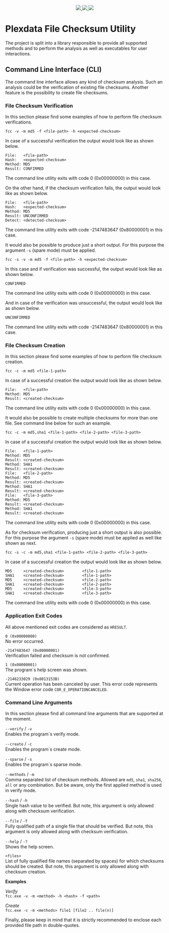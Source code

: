 <p align="center">
  <a href="https://github.com/akesseler/Plexdata.FileChecksum/blob/master/LICENSE.md" alt="license">
    <img src="https://img.shields.io/github/license/akesseler/Plexdata.FileChecksum.svg" />
  </a>
  <a href="https://github.com/akesseler/Plexdata.FileChecksum/releases/latest" alt="latest">
    <img src="https://img.shields.io/github/release/akesseler/Plexdata.FileChecksum.svg" />
  </a>
  <a href="https://github.com/akesseler/Plexdata.FileChecksum/archive/master.zip" alt="master">
    <img src="https://img.shields.io/github/languages/code-size/akesseler/Plexdata.FileChecksum.svg" />
  </a>
</p>


# Plexdata File Checksum Utility

The project is split into a library responsible to provide all supported methods and 
to perform the analysis as well as executables for user interactions.

## Command Line Interface (CLI)

The command line interface allows any kind of checksum analysis. Such an analysis could 
be the verification of existing file checksums. Another feature is the possibility to 
create file checksums.

### File Checksum Verification

In this section please find some examples of how to perform file checksum verifications.

```
fcc -v -m md5 -f <file-path> -h <expected-checksum>
```

In case of a successful verification the output would look like as shown below.

```
File:   <file-path>
Hash:   <expected-checksum>
Method: MD5
Result: CONFIRMED
```

The command line utility exits with code 0 (0x00000000) in this case.

On the other hand, if the checksum verification fails, the output would look like as 
shown below.

```
File:   <file-path>
Hash:   <expected-checksum>
Method: MD5
Result: UNCONFIRMED
Detect: <detected-checksum>
```

The command line utility exits with code -2147483647 (0x80000001) in this case.


It would also be possible to produce just a short output. For this purpose the argument 
`-s` (spare mode) must be applied.

```
fcc -s -v -m md5 -f <file-path> -h <expected-checksum>
```

In this case and if verification was successful, the output would look like as shown below.

```
CONFIRMED
```

The command line utility exits with code 0 (0x00000000) in this case.

And in case of the verification was unsuccessful, the output would look like as shown below.

```
UNCONFIRMED
```

The command line utility exits with code -2147483647 (0x80000001) in this case.

### File Checksum Creation

In this section please find some examples of how to perform file checksum creation.

```
fcc -c -m md5 <file-1-path>
```

In case of a successful creation the output would look like as shown below.

```
File:   <file-path>
Method: MD5
Result: <created-checksum>
```

The command line utility exits with code 0 (0x00000000) in this case.

It would also be possible to create multiple checksums for more than one file. See 
command line below for such an example.

```
fcc -c -m md5,sha1 <file-1-path> <file-2-path> <file-3-path>
```

In case of a successful creation the output would look like as shown below.

```
File:   <file-1-path>
Method: MD5
Result: <created-checksum>
Method: SHA1
Result: <created-checksum>
File:   <file-2-path>
Method: MD5
Result: <created-checksum>
Method: SHA1
Result: <created-checksum>
File:   <file-3-path>
Method: MD5
Result: <created-checksum>
Method: SHA1
Result: <created-checksum>
```

The command line utility exits with code 0 (0x00000000) in this case.

As for checksum verification, producing just a short output is also possible. For 
this purpose the argument `-s` (spare mode) must be applied as well like shown as 
next.

```
fcc -s -c -m md5,sha1 <file-1-path> <file-2-path> <file-3-path>
```

In case of a successful creation the output would look like as shown below.

```
MD5     <created-checksum>        <file-1-path>
SHA1    <created-checksum>        <file-1-path>
MD5     <created-checksum>        <file-2-path>
SHA1    <created-checksum>        <file-2-path>
MD5     <created-checksum>        <file-3-path>
SHA1    <created-checksum>        <file-3-path>
```

The command line utility exits with code 0 (0x00000000) in this case.

### Application Exit Codes

All above mentioned exit codes are considered as `HRESULT`.

`0 (0x00000000)`  
No error occurred.

`-2147483647 (0x80000001)`  
Verification failed and checksum is not confirmed.

`1 (0x00000001)`  
The program´s help screen was shown.

`-2146233029 (0x8013153B)`  
Current operation has been canceled by user. This error code represents the Window 
error code `COR_E_OPERATIONCANCELED`.

### Command Line Arguments

In this section please find all command line arguments that are supported at the 
moment.

`--verify` / `-v`  
Enables the program´s verify mode.

`--create` / `-c`  
Enables the program´s create mode.

`--sparse` / `-s`  
Enables the program´s sparse mode.

`--methods` / `-m`  
Comma separated list of checksum methods. Allowed are `md5`, `sha1`, `sha256`, `all` 
or any combination. But be aware, only the first applied method is used in verify 
mode.

`--hash` / `-h`  
Single hash value to be verified. But note, this argument is only allowed along 
with checksum verification.

`--file` / `-f`  
Fully qualified path of a single file that should be verified. But note, this argument 
is only allowed along with checksum verification.

`--help` / `-?`  
Shows the help screen.

`<files>`  
List of fully qualified file names (separated by spaces) for which checksums should 
be created. But note, this argument is only allowed along with checksum creation.

**Examples**

_Verify_  
`fcc.exe -v -m <method> -h <hash> -f <path>`

_Create_  
`fcc.exe -c -m <methods> file1 [file2 .. file(n)]`

Finally, please keep in mind that it is strictly recommended to enclose each provided file path in double-quotes.

